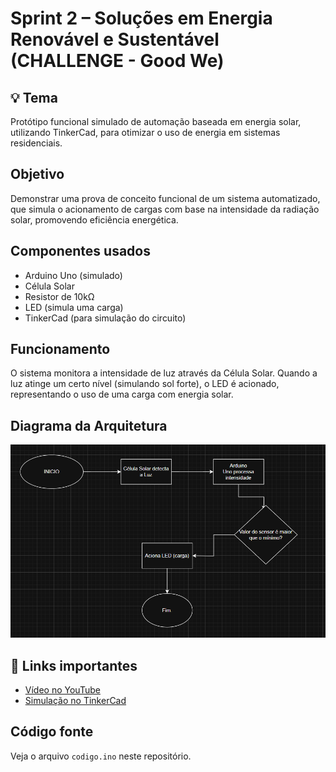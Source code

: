 # Sprint 2 – Soluções em Energia Renovável e Sustentável (CHALLENGE - Good We)

## 💡 Tema
Protótipo funcional simulado de automação baseada em energia solar, utilizando TinkerCad, para otimizar o uso de energia em sistemas residenciais.

## Objetivo
Demonstrar uma prova de conceito funcional de um sistema automatizado, que simula o acionamento de cargas com base na intensidade da radiação solar, promovendo eficiência energética.

## Componentes usados
- Arduino Uno (simulado)
- Célula Solar 
- Resistor de 10kΩ
- LED (simula uma carga)
- TinkerCad (para simulação do circuito)

##  Funcionamento
O sistema monitora a intensidade de luz através da Célula Solar. Quando a luz atinge um certo nível (simulando sol forte), o LED é acionado, representando o uso de uma carga com energia solar.

## Diagrama da Arquitetura

![Diagrama do Sistema](https://github.com/liviadantas11/Sprint2-EnergiaInteligente/blob/main/Captura%20de%20tela%202025-06-15%20141344.png?raw=true)



## 🔗 Links importantes
- [Vídeo no YouTube](https://youtu.be/udZc2jsmgb4)
- [Simulação no TinkerCad](https://www.tinkercad.com/things/i8p939seK8s-sprint2-sres)

## Código fonte 
Veja o arquivo `codigo.ino` neste repositório.
